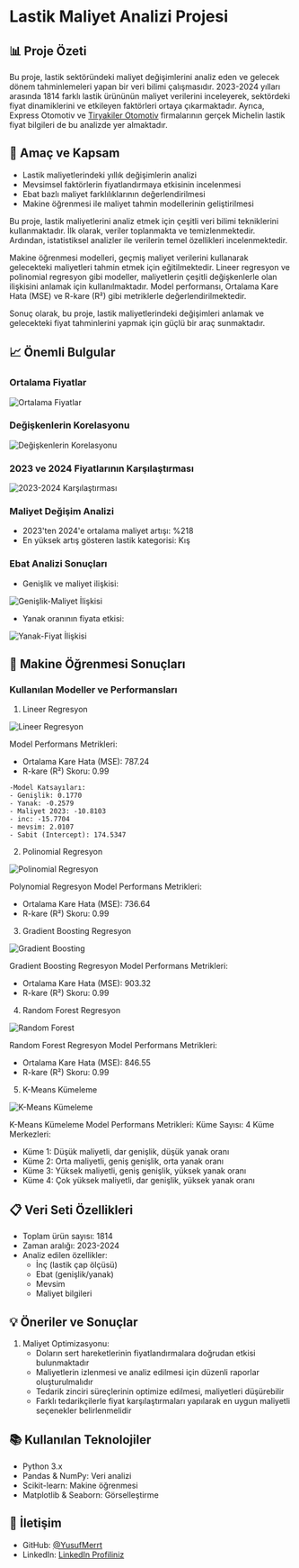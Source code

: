 # Lastik Maliyet Analizi Projesi

## 📊 Proje Özeti

Bu proje, lastik sektöründeki maliyet değişimlerini analiz eden ve gelecek dönem tahminlemeleri yapan bir veri bilimi çalışmasıdır. 2023-2024 yılları arasında 1814 farklı lastik ürününün maliyet verilerini inceleyerek, sektördeki fiyat dinamiklerini ve etkileyen faktörleri ortaya çıkarmaktadır. Ayrıca, Express Otomotiv ve [Tiryakiler Otomotiv](link) firmalarının gerçek Michelin lastik fiyat bilgileri de bu analizde yer almaktadır.

## 🎯 Amaç ve Kapsam

- Lastik maliyetlerindeki yıllık değişimlerin analizi
- Mevsimsel faktörlerin fiyatlandırmaya etkisinin incelenmesi
- Ebat bazlı maliyet farklılıklarının değerlendirilmesi
- Makine öğrenmesi ile maliyet tahmin modellerinin geliştirilmesi

Bu proje, lastik maliyetlerini analiz etmek için çeşitli veri bilimi tekniklerini kullanmaktadır. İlk olarak, veriler toplanmakta ve temizlenmektedir. Ardından, istatistiksel analizler ile verilerin temel özellikleri incelenmektedir. 

Makine öğrenmesi modelleri, geçmiş maliyet verilerini kullanarak gelecekteki maliyetleri tahmin etmek için eğitilmektedir. Lineer regresyon ve polinomial regresyon gibi modeller, maliyetlerin çeşitli değişkenlerle olan ilişkisini anlamak için kullanılmaktadır. Model performansı, Ortalama Kare Hata (MSE) ve R-kare (R²) gibi metriklerle değerlendirilmektedir. 

Sonuç olarak, bu proje, lastik maliyetlerindeki değişimleri anlamak ve gelecekteki fiyat tahminlerini yapmak için güçlü bir araç sunmaktadır.

## 📈 Önemli Bulgular

### Ortalama Fiyatlar

![Ortalama Fiyatlar](images/image-2.png)

### Değişkenlerin Korelasyonu

![Değişkenlerin Korelasyonu](images/{62919B35-4E1E-4FA4-879F-18A5514F4435}.png)

### 2023 ve 2024 Fiyatlarının Karşılaştırması

![2023-2024 Karşılaştırması](images/image-3.png)

### Maliyet Değişim Analizi

- 2023'ten 2024'e ortalama maliyet artışı: %218
- En yüksek artış gösteren lastik kategorisi: Kış

### Ebat Analizi Sonuçları

- Genişlik ve maliyet ilişkisi:

![Genişlik-Maliyet İlişkisi](images/image.png)

- Yanak oranının fiyata etkisi:

![Yanak-Fiyat İlişkisi](images/image-1.png)

## 🤖 Makine Öğrenmesi Sonuçları

### Kullanılan Modeller ve Performansları

1. Lineer Regresyon

![Lineer Regresyon](images/image-4.png)

   Model Performans Metrikleri:
   - Ortalama Kare Hata (MSE): 787.24
   - R-kare (R²) Skoru: 0.99

    -Model Katsayıları:
    - Genişlik: 0.1770
    - Yanak: -0.2579
    - Maliyet 2023: -10.8103
    - inc: -15.7704
    - mevsim: 2.0107
    - Sabit (Intercept): 174.5347

2. Polinomial Regresyon

![Polinomial Regresyon](images/image-5.png)

   Polynomial Regresyon Model Performans Metrikleri:
   - Ortalama Kare Hata (MSE): 736.64
   - R-kare (R²) Skoru: 0.99

3. Gradient Boosting Regresyon

![Gradient Boosting](images/image-6.png)

   Gradient Boosting Regresyon Model Performans Metrikleri:
   - Ortalama Kare Hata (MSE): 903.32
   - R-kare (R²) Skoru: 0.99

4. Random Forest Regresyon

![Random Forest](images/image-7.png)

   Random Forest Regresyon Model Performans Metrikleri:
   - Ortalama Kare Hata (MSE): 846.55
   - R-kare (R²) Skoru: 0.99

5. K-Means Kümeleme

![K-Means Kümeleme](images/image-8.png)

   K-Means Kümeleme Model Performans Metrikleri:
   Küme Sayısı: 4
   Küme Merkezleri:
   - Küme 1: Düşük maliyetli, dar genişlik, düşük yanak oranı
   - Küme 2: Orta maliyetli, geniş genişlik, orta yanak oranı
   - Küme 3: Yüksek maliyetli, geniş genişlik, yüksek yanak oranı
   - Küme 4: Çok yüksek maliyetli, dar genişlik, yüksek yanak oranı

## 📋 Veri Seti Özellikleri

- Toplam ürün sayısı: 1814
- Zaman aralığı: 2023-2024
- Analiz edilen özellikler:
  - İnç (lastik çap ölçüsü)
  - Ebat (genişlik/yanak)
  - Mevsim
  - Maliyet bilgileri

## 💡 Öneriler ve Sonuçlar

1. Maliyet Optimizasyonu:
   - Doların sert hareketlerinin fiyatlandırmalara doğrudan etkisi bulunmaktadır
   - Maliyetlerin izlenmesi ve analiz edilmesi için düzenli raporlar oluşturulmalıdır
   - Tedarik zinciri süreçlerinin optimize edilmesi, maliyetleri düşürebilir
   - Farklı tedarikçilerle fiyat karşılaştırmaları yapılarak en uygun maliyetli seçenekler belirlenmelidir
   
## 📚 Kullanılan Teknolojiler

- Python 3.x
- Pandas & NumPy: Veri analizi
- Scikit-learn: Makine öğrenmesi
- Matplotlib & Seaborn: Görselleştirme

## 👥 İletişim

- GitHub: [@YusufMerrt](https://github.com/YusufMerrt)
- LinkedIn: [LinkedIn Profiliniz](https://linkedin.com/in/kullaniciadi)
